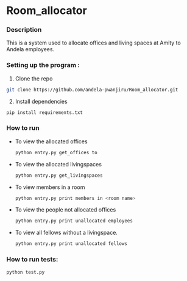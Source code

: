 # Room_allocator
### Description

This is a system used to allocate offices and living spaces at Amity to Andela employees.

### Setting up the program :

1. Clone the repo
  ```bash
  git clone https://github.com/andela-pwanjiru/Room_allocator.git
  ```

2. Install dependencies
  ```bash
  pip install requirements.txt
  ```

### How to run

* To view the allocated offices
  ```bash
  python entry.py get_offices to 
  ```

* To view the allocated livingspaces
  ```bash
  python entry.py get_livingspaces
  ```

* To view members in a room
  ```bash
  python entry.py print members in <room name>
  ```

* To view the people not allocated offices
  ```bash
  python entry.py print unallocated employees
  ```

* To view all fellows without a livingspace.
  ```bash
  python entry.py print unallocated fellows
  ```

### How to run tests:
```bash
python test.py
```
